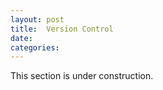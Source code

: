 ```yaml
---
layout: post
title:  Version Control
date:    
categories: 
---
```


This section is under construction.